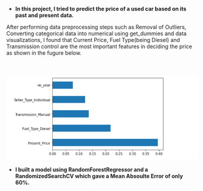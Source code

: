 * **In this project, I tried to predict the price of a used car based on its past and present data.**
 
After performing data preprocessing steps such as Removal of Outliers, Converting categorical data into numerical using get_dummies and data visualizations, I found that Current Price, Fuel Type(being Diesel) and Transmission control are the most important features in deciding the price as shown in the fugure below.<h4> <br>
 
  
 
![Features](Features.png)
* I built a model using RandomForestRegressor and a RandomizedSearchCV which gave a Mean Absoulte Error of only 60%.
